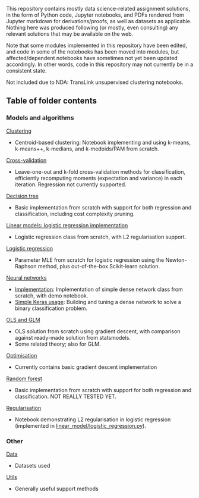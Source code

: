 This repository contains mostly data science-related assignment solutions, in the form of Python code, Jupyter notebooks, and PDFs rendered from Jupyter markdown for derivations/proofs, as well as datasets as applicable. Nothing here was produced following (or mostly, even consulting) any relevant solutions that may be available on the web.

Note that some modules implemented in this repository have been edited, and code in some of the notebooks has been moved into modules, but affected/dependent notebooks have sometimes not yet been updated accordingly. In other words, code in this repository may not currently be in a consistent state.

Not included due to NDA: TransLink unsupervised clustering notebooks.

## Table of folder contents

### Models and algorithms

[Clustering](https://github.com/yflim/data-science-work-samples/tree/master/clustering)
- Centroid-based clustering: Notebook implementing and using k-means, k-means++, k-medians, and k-medoids/PAM from scratch.

[Cross-validation](https://github.com/yflim/data-science-work-samples/tree/master/cross_validation)
- Leave-one-out and k-fold cross-validation methods for classification, efficiently recomputing moments (expectation and variance) in each iteration. Regression not currently supported.

[Decision tree](https://github.com/yflim/data-science-work-samples/tree/master/decision_tree)
- Basic implementation from scratch with support for both regression and classification, including cost complexity pruning.

[Linear models: logistic regression implementation](https://github.com/yflim/data-science-work-samples/tree/master/linear_model)
- Logistic regression class from scratch, with L2 regularisation support.

[Logistic regression](https://github.com/yflim/data-science-work-samples/tree/master/logistic_regression)
- Parameter MLE from scratch for logistic regression using the Newton-Raphson method, plus out-of-the-box Scikit-learn solution.

[Neural networks](https://github.com/yflim/data-science-work-samples/tree/master/neural_networks)
- [Implementation](https://github.com/yflim/data-science-work-samples/tree/master/neural_networks/implementation): Implementation of simple dense network class from scratch, with demo notebook.
- [Simple Keras usage](https://github.com/yflim/data-science-work-samples/tree/master/neural_networks/simple_keras): Building and tuning a dense network to solve a binary classification problem.

[OLS and GLM](https://github.com/yflim/data-science-work-samples/tree/master/OLS_and_GLM)
- OLS solution from scratch using gradient descent, with comparison against ready-made solution from statsmodels.
- Some related theory; also for GLM.

[Optimisation](https://github.com/yflim/data-science-work-samples/tree/master/optimise)
- Currently contains basic gradient descent implementation

[Random forest](https://github.com/yflim/data-science-work-samples/tree/master/random_forest)
- Basic implementation from scratch with support for both regression and classification. NOT REALLY TESTED YET.

[Regularisation](https://github.com/yflim/data-science-work-samples/tree/master/regularisation)
- Notebook demonstrating L2 regularisation in logistic regression (implemented in [linear_model/logistic_regression.py](https://github.com/yflim/data-science-work-samples/blob/master/linear_model/logistic_regression.py)).

### Other

[Data](https://github.com/yflim/data-science-work-samples/tree/master/data)
- Datasets used

[Utils](https://github.com/yflim/data-science-work-samples/blob/master/utils/utils.py)
- Generally useful support methods
